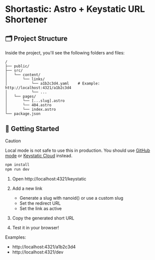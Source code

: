 # Shortastic: Astro + Keystatic URL Shortener

## 🗂 Project Structure

Inside the project, you'll see the following folders and files:

```text
/
├── public/
├── src/
│   └── content/
│       └── links/
│           └── a1b2c3d4.yaml    # Example: http://localhost:4321/a1b2c3d4
│           └── ...
│   └── pages/
│       └── [...slug].astro
│       └── 404.astro
│       └── index.astro
└── package.json
```

## 🚀 Getting Started

> [!CAUTION]
> Local mode is not safe to use this in production. You should use [GitHub mode](https://keystatic.com/docs/github-mode) or [Keystatic Cloud](https://keystatic.com/docs/cloud) instead.

```bash
npm install
npm run dev
```

1. Open http://localhost:4321/keystatic
2. Add a new link

   - Generate a slug with nanoid() or use a custom slug
   - Set the redirect URL
   - Set the link as active

3. Copy the generated short URL
4. Test it in your browser!

Examples:

- http://localhost:4321/a1b2c3d4
- http://localhost:4321/dev
